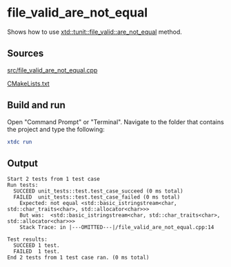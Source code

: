 # file_valid_are_not_equal

Shows how to use [xtd::tunit::file_valid::are_not_equal](https://gammasoft71.github.io/xtd/reference_guides/latest/classxtd_1_1tunit_1_1file__valid.html#a65f48c856e111c54fc4db6a2a939585d) method.

## Sources

[src/file_valid_are_not_equal.cpp](src/file_valid_are_not_equal.cpp)

[CMakeLists.txt](CMakeLists.txt)

## Build and run

Open "Command Prompt" or "Terminal". Navigate to the folder that contains the project and type the following:

```cmake
xtdc run
```

## Output

```
Start 2 tests from 1 test case
Run tests:
  SUCCEED unit_tests::test.test_case_succeed (0 ms total)
  FAILED  unit_tests::test.test_case_failed (0 ms total)
    Expected: not equal <std::basic_istringstream<char, std::char_traits<char>, std::allocator<char>>>
    But was:  <std::basic_istringstream<char, std::char_traits<char>, std::allocator<char>>>
    Stack Trace: in |---OMITTED---|/file_valid_are_not_equal.cpp:14

Test results:
  SUCCEED 1 test.
  FAILED  1 test.
End 2 tests from 1 test case ran. (0 ms total)
```
